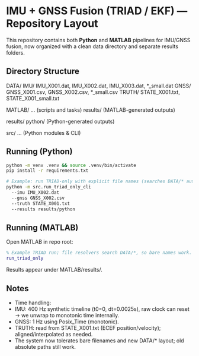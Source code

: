 # IMU + GNSS Fusion (TRIAD / EKF) — Repository Layout

This repository contains both **Python** and **MATLAB** pipelines for IMU/GNSS fusion,
now organized with a clean data directory and separate results folders.

## Directory Structure

DATA/
IMU/      IMU_X001.dat, IMU_X002.dat, IMU_X003.dat, *_small.dat
GNSS/     GNSS_X001.csv, GNSS_X002.csv, *_small.csv
TRUTH/    STATE_X001.txt, STATE_X001_small.txt

MATLAB/
… (scripts and tasks)
results/  (MATLAB-generated outputs)

results/
python/   (Python-generated outputs)

src/
… (Python modules & CLI)

## Running (Python)

```bash
python -m venv .venv && source .venv/bin/activate
pip install -r requirements.txt

# Example: run TRIAD-only with explicit file names (searches DATA/* automatically)
python -m src.run_triad_only_cli
  --imu IMU_X002.dat
  --gnss GNSS_X002.csv
  --truth STATE_X001.txt
  --results results/python
```

## Running (MATLAB)

Open MATLAB in repo root:

```matlab
% Example TRIAD run; file resolvers search DATA/*, so bare names work.
run_triad_only
```

Results appear under MATLAB/results/.

## Notes

- Time handling:
- IMU: 400 Hz synthetic timeline (t0=0, dt=0.0025s), raw clock can reset → we unwrap to monotonic time internally.
- GNSS: 1 Hz using Posix_Time (monotonic).
- TRUTH: read from STATE_X001.txt (ECEF position/velocity); aligned/interpolated as needed.
- The system now tolerates bare filenames and new DATA/* layout; old absolute paths still work.
